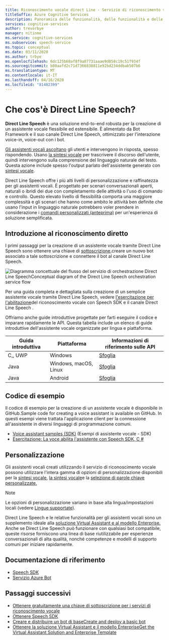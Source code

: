 ```yaml
---
title: Riconoscimento vocale direct Line - Servizio di riconoscimento vocale
titleSuffix: Azure Cognitive Services
description: Panoramica delle funzionalità, delle funzionalità e delle restrizioni per gli assistenti vocali che utilizzano Direct Line Speech con Speech Software Development Kit (SDK).
services: cognitive-services
author: trevorbye
manager: nitinme
ms.service: cognitive-services
ms.subservice: speech-service
ms.topic: conceptual
ms.date: 03/11/2020
ms.author: trbye
ms.openlocfilehash: 6dc125b68af8f9a07731aaae9d858c19c51f934f
ms.sourcegitcommit: b80aafd2c71d7366838811e92bd234ddbab507b6
ms.translationtype: MT
ms.contentlocale: it-IT
ms.lasthandoff: 04/16/2020
ms.locfileid: "81402399"
---
```

# <a name="what-is-direct-line-speech"></a>Che cos'è Direct Line Speech?

**Direct Line Speech** è una soluzione end-to-end robusta per la creazione di un assistente vocale flessibile ed estensibile. È alimentato da Bot Framework e il suo canale Direct Line Speech, ottimizzato per l'interazione voice-in, voice-out con i bot.

[Gli assistenti vocali ascoltano](voice-assistants.md) gli utenti e intervengono in risposta, spesso rispondendo. Usano [la sintesi vocale](speech-to-text.md) per trascrivere il discorso dell'utente, quindi intervengono sulla comprensione del linguaggio naturale del testo. Questa azione include spesso l'output parlato dell'assistente generato con [sintesi vocale](text-to-speech.md).

Direct Line Speech offre i più alti livelli di personalizzazione e raffinatezza per gli assistenti vocali. È progettato per scenari conversazionali aperti, naturali o ibridi dei due con completamento delle attività o l'uso di comando e controllo. Questo elevato livello di flessibilità comporta una maggiore complessità e gli scenari che hanno come ambito le attività ben definite che usano l'input in linguaggio naturale potrebbero voler prendere in considerazione i [comandi personalizzati (anteprima)](custom-commands.md) per un'esperienza di soluzione semplificata.

## <a name="getting-started-with-direct-line-speech"></a>Introduzione al riconoscimento diretto

I primi passaggi per la creazione di un assistente vocale tramite Direct Line Speech sono ottenere una chiave di [sottoscrizione,](get-started.md)creare un nuovo bot associato a tale sottoscrizione e connettere il bot al canale Direct Line Speech.

   ![Diagramma concettuale del flusso del servizio di orchestrazione Direct Line SpeechConceptual diagram of the Direct Line Speech orchestration service flow](media/voice-assistants/overview-directlinespeech.png "Il flusso del canale di riconoscimento vocale")

Per una guida completa e dettagliata sulla creazione di un semplice assistente vocale tramite Direct Line Speech, vedere [l'esercitazione per l'abilitazione](tutorial-voice-enable-your-bot-speech-sdk.md)del riconoscimento vocale con Speech SDK e il canale Direct Line Speech .

Offriamo anche guide introduttive progettate per farti eseguire il codice e imparare rapidamente le API. Questa tabella include un elenco di guide introduttive dell'assistente vocale organizzate per lingua e piattaforma.

| Guida introduttiva | Piattaforma | Informazioni di riferimento sulle API |
|------------|----------|---------------|
| C,, UWP | Windows | [Sfoglia](https://aka.ms/csspeech/csharpref) |
| Java | Windows, macOS, Linux | [Sfoglia](https://aka.ms/csspeech/javaref) |
| Java | Android | [Sfoglia](https://aka.ms/csspeech/javaref) |

## <a name="sample-code"></a>Codice di esempio

Il codice di esempio per la creazione di un assistente vocale è disponibile in GitHub.Sample code for creating a voice assistant is available on GitHub. In questi esempi viene trattata l'applicazione client per la connessione all'assistente in diversi linguaggi di programmazione comuni.

* [Voice assistant samples (SDK)](https://aka.ms/csspeech/samples) (Esempi di assistente vocale - SDK)
* [Esercitazione: La voce abilita l'assistente con Speech SDK, C #](tutorial-voice-enable-your-bot-speech-sdk.md)

## <a name="customization"></a>Personalizzazione

Gli assistenti vocali creati utilizzando il servizio di riconoscimento vocale possono utilizzare l'intera gamma di opzioni di personalizzazione disponibili per la [sintesi vocale,](speech-to-text.md) [la sintesi vocale](text-to-speech.md)e la [selezione di parole chiave personalizzate.](speech-devices-sdk-create-kws.md)

> [!NOTE]
> Le opzioni di personalizzazione variano in base alla lingua/impostazioni locali (vedere [Lingue supportate](supported-languages.md)).

Direct Line Speech e le relative funzionalità per gli assistenti vocali sono un supplemento ideale alla [soluzione Virtual Assistant e al modello Enterprise.](https://docs.microsoft.com/azure/bot-service/bot-builder-enterprise-template-overview) Anche se Direct Line Speech può funzionare con qualsiasi bot compatibile, queste risorse forniscono una linea di base riutilizzabile per esperienze conversazionali di alta qualità, nonché competenze e modelli di supporto comuni per iniziare rapidamente.

## <a name="reference-docs"></a>Documentazione di riferimento

* [Speech SDK](speech-sdk-reference.md)
* [Servizio Azure Bot](https://docs.microsoft.com/azure/bot-service/?view=azure-bot-service-4.0)

## <a name="next-steps"></a>Passaggi successivi

* [Ottenere gratuitamente una chiave di sottoscrizione per i servizi di riconoscimento vocale](get-started.md)
* [Ottenere Speech SDK](speech-sdk.md)
* [Creare e distribuire un bot di baseCreate and deploy a basic bot](https://docs.microsoft.com/azure/bot-service/bot-builder-tutorial-basic-deploy?view=azure-bot-service-4.0)
* [Ottenere la soluzione Virtual Assistant e il modello EnterpriseGet the Virtual Assistant Solution and Enterprise Template](https://github.com/Microsoft/AI)
